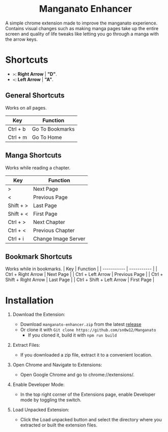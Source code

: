 <h1 align="center">
  Manganato Enhancer
</h1>

A simple chrome extension made to improve the manganato experience. Contains visual changes such as making manga pages take up the entire screen and quality of life tweaks like letting you go through a manga with the arrow keys.

# Shortcuts

- `>`: **Right Arrow** | **"D"**.
- `<`: **Left Arrow** | **"A"**.

## General Shortcuts

Works on all pages.

| Key      | Function |
| ----------- | ----------- |
| Ctrl + b     | Go To Bookmarks |
| Ctrl + m     | Go To Home |

## Manga Shortcuts

Works while reading a chapter.

| Key      | Function |
| ----------- | ----------- |
| >   | Next Page |
| <     | Previous Page |
| Shift + >   | Last Page |
| Shift + <     | First Page |
| Ctrl + >   | Next Chapter |
| Ctrl + <     | Previous Chapter |
| Ctrl + i     | Change Image Server |

## Bookmark Shortcuts

Works while in bookmarks.
| Key      | Function |
| ----------- | ----------- |
| Ctrl + Right Arrow   | Next Page |
| Ctrl + Left Arrow   | Previous Page |
| Ctrl + Shift + Right Arrow   | Last Page |
| Ctrl + Shift + Left Arrow   | First Page |

# Installation

1. Download the Extension:
    * Download `manganato-enhancer.zip` from the latest [release](https://github.com/sn0w12/Manganato/releases/latest)
    * Or clone it with `Git clone https://github.com/sn0w12/Manganato`
      * If you cloned it, build it with `npm run build`

2. Extract Files:
    * If you downloaded a zip file, extract it to a convenient location.

3. Open Chrome and Navigate to Extensions:
    * Open Google Chrome and go to chrome://extensions/.

4. Enable Developer Mode:
    * In the top right corner of the Extensions page, enable Developer mode by toggling the switch.

5. Load Unpacked Extension:
    * Click the Load unpacked button and select the directory where you extracted or built the extension files.
